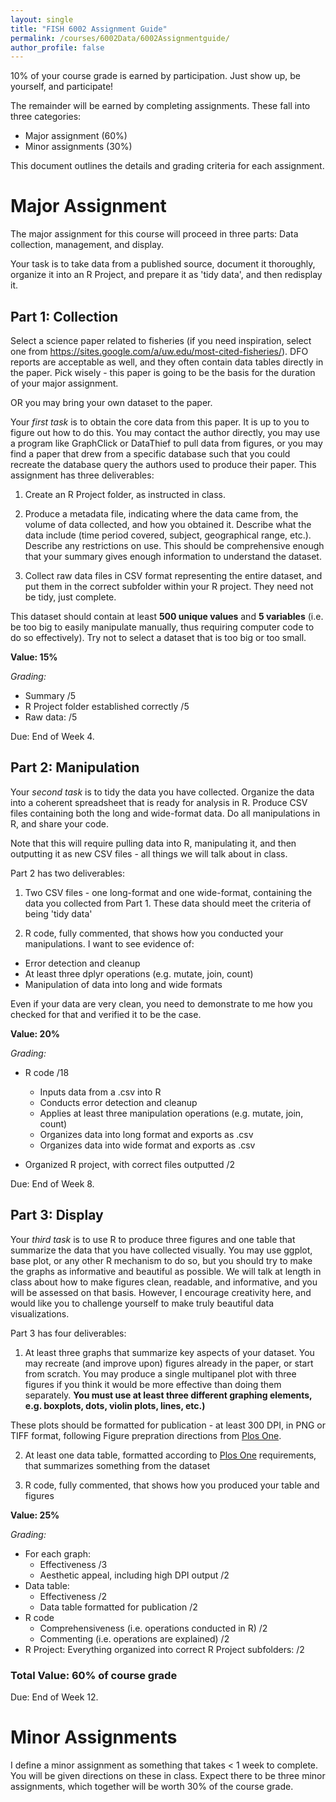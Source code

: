 ```yaml
---
layout: single
title: "FISH 6002 Assignment Guide"
permalink: /courses/6002Data/6002Assignmentguide/
author_profile: false
---
```


10% of your course grade is earned by participation. Just show up, be yourself, and participate!

The remainder will be earned by completing assignments. These fall into three categories:

- Major assignment (60%)
- Minor assignments (30%)

This document outlines the details and grading criteria for each assignment.

# Major Assignment
 
The major assignment for this course will proceed in three parts: Data collection, management, and display.

Your task is to take data from a published source, document it thoroughly, organize it into an R Project, and prepare it as 'tidy data', and then redisplay it. 

## Part 1: Collection

Select a science paper related to fisheries (if you need inspiration, select one from https://sites.google.com/a/uw.edu/most-cited-fisheries/). DFO reports are acceptable as well, and they often contain data tables directly in the paper. Pick wisely - this paper is going to be the basis for the duration of your major assignment.

OR you may bring your own dataset to the paper. 

Your *first task* is to obtain the core data from this paper. It is up to you to figure out how to do this. You may contact the author directly, you may use a program like GraphClick or DataThief to pull data from figures, or you may find a paper that drew from a specific database such that you could recreate the database query the authors used to produce their paper. This assignment has three deliverables:

1. Create an R Project folder, as instructed in class. 

2. Produce a metadata file, indicating where the data came from, the volume of data collected, and how you obtained it. Describe what the data include (time period covered, subject, geographical range, etc.). Describe any restrictions on use. This should be comprehensive enough that your summary gives enough information to understand the dataset.

3. Collect raw data files in CSV format representing the entire dataset, and put them in the correct subfolder within your R project. They need not be tidy, just complete.

This dataset should contain at least **500 unique values** and **5 variables** (i.e. be too big to easily manipulate manually, thus requiring computer code to do so effectively). Try not to select a dataset that is too big or too small.

**Value: 15%**

*Grading:*

- Summary /5
- R Project folder established correctly /5
- Raw data: /5

Due: End of Week 4.

## Part 2: Manipulation

Your *second task* is to tidy the data you have collected. Organize the data into a coherent spreadsheet that is ready for analysis in R. Produce CSV files containing both the long and wide-format data. Do all manipulations in R, and share your code.

Note that this will require pulling data into R, manipulating it, and then outputting it as new CSV files - all things we will talk about in class.

Part 2 has two deliverables:

1. Two CSV files - one long-format and one wide-format, containing the data you collected from Part 1. These data should meet the criteria of being 'tidy data'

2. R code, fully commented, that shows how you conducted your manipulations. I want to see evidence of:

  - Error detection and cleanup
  - At least three dplyr operations (e.g. mutate, join, count)
  - Manipulation of data into long and wide formats
  
  Even if your data are very clean, you need to demonstrate to me how you checked for that and verified it to be the case.

**Value: 20%**

*Grading:*

- R code /18
  * Inputs data from a .csv into R
  * Conducts error detection and cleanup
  * Applies at least three manipulation operations (e.g. mutate, join, count)
  * Organizes data into long format and exports as .csv
  * Organizes data into wide format and exports as .csv
  
- Organized R project, with correct files outputted /2

Due: End of Week 8.

## Part 3: Display

Your *third task* is to use R to produce three figures and one table that summarize the data that you have collected visually. You may use ggplot, base plot, or any other R mechanism to do so, but you should try to make the graphs as informative and beautiful as possible. We will talk at length in class about how to make figures clean, readable, and informative, and you will be assessed on that basis. However, I encourage creativity here, and would like you to challenge yourself to make truly beautiful data visualizations.

Part 3 has four deliverables:

1. At least three graphs that summarize key aspects of your dataset. You may recreate (and improve upon) figures already in the paper, or start from scratch. You may produce a single multipanel plot with three figures if you think it would be more effective than doing them separately. **You must use at least three different graphing elements, e.g. boxplots, dots, violin plots, lines, etc.)**

These plots should be formatted for publication - at least 300 DPI, in PNG or TIFF format, following Figure prepration directions from [Plos One](http://journals.plos.org/plosone/s/figures). 

2. At least one data table, formatted according to [Plos One](http://journals.plos.org/plosone/s/tables) requirements, that summarizes something from the dataset

3. R code, fully commented, that shows how you produced your table and figures

**Value: 25%**

*Grading:*

- For each graph: 
  * Effectiveness /3 
  * Aesthetic appeal, including high DPI output /2 
- Data table:
  * Effectiveness /2
  * Data table formatted for publication /2
- R code 
  * Comprehensiveness (i.e. operations conducted in R) /2
  * Commenting (i.e. operations are explained) /2
- R Project: Everything organized into correct R Project subfolders: /2
  
### Total Value: 60% of course grade

Due: End of Week 12.

# Minor Assignments

I define a minor assignment as something that takes < 1 week to complete. You will be given directions on these in class. Expect there to be three minor assignments, which together will be worth 30% of the course grade.